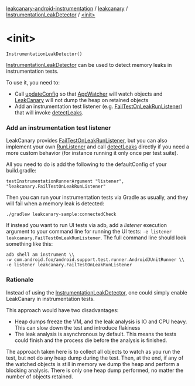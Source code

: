 [leakcanary-android-instrumentation](../../index.md) / [leakcanary](../index.md) / [InstrumentationLeakDetector](index.md) / [&lt;init&gt;](./-init-.md)

# &lt;init&gt;

`InstrumentationLeakDetector()`

[InstrumentationLeakDetector](index.md) can be used to detect memory leaks in instrumentation tests.

To use it, you need to:

* Call [updateConfig](update-config.md) so that [AppWatcher](#) will watch objects and [LeakCanary](#) will not dump
the heap on retained objects
* Add an instrumentation test listener (e.g. [FailTestOnLeakRunListener](../-fail-test-on-leak-run-listener/index.md)) that will invoke
[detectLeaks](detect-leaks.md).

### Add an instrumentation test listener

LeakCanary provides [FailTestOnLeakRunListener](../-fail-test-on-leak-run-listener/index.md), but you can also implement
your own [RunListener](#) and call [detectLeaks](detect-leaks.md) directly if you need a more custom
behavior (for instance running it only once per test suite).

All you need to do is add the following to the defaultConfig of your build.gradle:

`testInstrumentationRunnerArgument "listener", "leakcanary.FailTestOnLeakRunListener"`

Then you can run your instrumentation tests via Gradle as usually, and they will fail when
a memory leak is detected:

`./gradlew leakcanary-sample:connectedCheck`

If instead you want to run UI tests via adb, add a *listener* execution argument to
your command line for running the UI tests:
`-e listener leakcanary.FailTestOnLeakRunListener`. The full command line
should look something like this:

```
adb shell am instrument \\
-w com.android.foo/android.support.test.runner.AndroidJUnitRunner \\
-e listener leakcanary.FailTestOnLeakRunListener
```

### Rationale

Instead of using the [InstrumentationLeakDetector](index.md), one could simply enable LeakCanary in
instrumentation tests.

This approach would have two disadvantages:

* Heap dumps freeze the VM, and the leak analysis is IO and CPU heavy. This can slow down
the test and introduce flakiness
* The leak analysis is asynchronous by default. This means the tests could finish and the
process die before the analysis is finished.

The approach taken here is to collect all objects to watch as you run the test, but not
do any heap dump during the test. Then, at the end, if any of the watched objects is still in
memory we dump the heap and perform a blocking analysis. There is only one heap dump performed,
no matter the number of objects retained.

